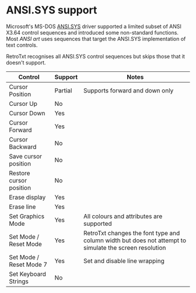 # ANSI.SYS support

Microsoft's MS-DOS [ANSI.SYS](https://msdn.microsoft.com/en-us/library/cc722862.aspx) driver supported a limited subset of ANSI X3.64 control sequences and introduced some non-standard functions. Most _ANSI art_ uses sequences that target the ANSI.SYS implementation of text controls.

RetroTxt recognises all ANSI.SYS control sequences but skips those that it doesn't support.

| Control                 | Support | Notes                                                                                                  |
| ----------------------- | ------- | ------------------------------------------------------------------------------------------------------ |
| Cursor Position         | Partial | Supports forward and down only                                                                         |
| Cursor Up               | No      |                                                                                                        |
| Cursor Down             | Yes     |                                                                                                        |
| Cursor Forward          | Yes     |                                                                                                        |
| Cursor Backward         | No      |                                                                                                        |
| Save cursor position    | No      |                                                                                                        |
| Restore cursor position | No      |                                                                                                        |
| Erase display           | Yes     |                                                                                                        |
| Erase line              | Yes     |                                                                                                        |
| Set Graphics Mode       | Yes     | All colours and attributes are supported                                                               |
| Set Mode / Reset Mode   | Yes     | RetroTxt changes the font type and column width but does not attempt to simulate the screen resolution |
| Set Mode / Reset Mode 7 | Yes     | Set and disable line wrapping                                                                          |
| Set Keyboard Strings    | No      |                                                                                                        |